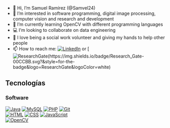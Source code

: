 - 👋 Hi, I’m Samuel Ramírez (@Samvel24)
- 👀 I’m interested in software programming, digital image processing, computer vision and research and development
- 🌱 I’m currently learning OpenCV with different programming languages
- 💻 I’m looking to collaborate on data engineering
- 💞 I love being a social work volunteer and giving my hands to help other people
- 📫 How to reach me: 
[![LinkedIn](https://img.shields.io/badge/LinkedIn-0077B5?style=for-the-badge&logo=linkedin&logoColor=white)](https://www.linkedin.com/in/samuel-ramírez-221892171/) or [![ResearchGate(https://img.shields.io/badge/Research_Gate-00CCBB.svg?&style=for-the-badge&logo=ResearchGate&logoColor=white)](https://www.researchgate.net/profile/Samuel-Ramirez-4)

## Tecnologías
### Software
[![Java](https://img.shields.io/badge/Java-ED8B00?style=for-the-badge&logo=java&logoColor=white)]()
[![MySQL](https://img.shields.io/badge/MySQL-00000F?style=for-the-badge&logo=mysql&logoColor=white)]()
[![PHP](https://img.shields.io/badge/PHP-777BB4?style=for-the-badge&logo=php&logoColor=white)]()
[![Git](https://img.shields.io/badge/GIT-E44C30?style=for-the-badge&logo=git&logoColor=white)]()
</br>
[![HTML](https://img.shields.io/badge/HTML-239120?style=for-the-badge&logo=html5&logoColor=white)]()
[![CSS](https://img.shields.io/badge/CSS-239120?&style=for-the-badge&logo=css3&logoColor=white)]()
[![JavaScript](https://img.shields.io/badge/JavaScript-F7DF1E?style=for-the-badge&logo=javascript&logoColor=white)]()
</br>
[![OpenCV](https://img.shields.io/badge/OpenCV-green)]()
<!---
Samvel24/Samvel24 is a ✨ special ✨ repository because its `README.md` (this file) appears on your GitHub profile.
You can click the Preview link to take a look at your changes.
--->
